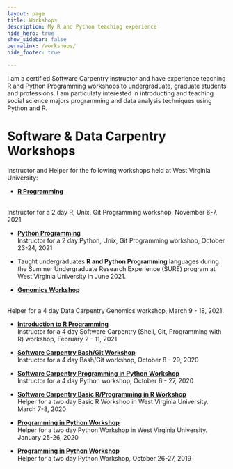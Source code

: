 ```yaml
---
layout: page
title: Workshops
description: My R and Python teaching experience
hide_hero: true
show_sidebar: false
permalink: /workshops/
hide_footer: true

---
```


I am a certified Software Carpentry instructor and have experience teaching R and Python Programming workshops to undergraduate, graduate students and professions. I am particulaty interested in introducting and teaching social science majors programming and data analysis techniques using Python and R.


# Software & Data Carpentry Workshops 

Instructor and Helper for the following workshops held at West Virginia University:

- <a href = "https://ncf0003.github.io/2021-11-06-wvu/" target = "_blank"><b>R Programming</b></a>
<br/>
Instructor for a 2 day R, Unix, Git Programming workshop, November 6-7, 2021 <br/>

- <a href = "https://ncf0003.github.io/2021-10-23-wvu/" target = "_blank"><b>Python Programming</b></a> <br/>
Instructor for a 2 day Python, Unix, Git Programming workshop, October 23-24, 2021 <br/>

- Taught undergraduates <b>R and Python Programming</b> languages during the Summer Undergraduate Research Experience (SURE) program at West Virginia University in June 2021.

- <a href = "https://ncf0003.github.io/2021-03-09-wvu/" target = "_blank"><b>Genomics Workshop</b></a>
<br/>
Helper for a 4 day Data Carpentry Genomics workshop, March 9 - 18, 2021. 

- <a href = "https://ncf0003.github.io/2021-02-02-wvu/?mc_cid=ebf4270ff0&mc_eid=b01691e86c" target = "_blank"><b>Introduction to R Programming</b></a> <br/>
Instructor for a 4 day Software Carpentry (Shell, Git, Programming with R) workshop, February 2 - 11, 2021

- <a href = "https://ncf0003.github.io/2020-10-08-wvu/" target = "_blank"><b>Software Carpentry Bash/Git Workshop</b></a> <br/>
Instructor for a 4 day Bash/Git workshop, October 8 - 29, 2020

- <a href = "https://ncf0003.github.io/2020-10-06-wvu/" target = "_blank"><b>Software Carpentry Programming in Python Workshop</b></a> <br/>
Instructor for a 4 day Python workshop, October 6 - 27, 2020

- <a href ="https://ncf0003.github.io/2020-03-07-wvu/" target="_blank"><b>Software Carpentry Basic R/Programming in R Workshop</b></a> <br/>
Helper for a two day Basic R Workshop in West Virginia University. March 7-8, 2020

- <a href ="https://ncf0003.github.io/2020-01-25-wvu/" target="_blank"><b>Programming in Python Workshop</b></a> <br/>
Helper for a two day Python Workshop in West Virginia University. January 25-26, 2020

- <a href ="https://ncf0003.github.io/2019-10-26-wvu/" target="_blank"><b>Programming in Python Workshop</b></a> <br/>
Helper for a two day Python Workshop, October 26-27, 2019



